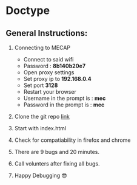# Doctype

General Instructions:
--------------------
1. Connecting to MECAP
	* Connect to said wifi
	* Password : **8b140b20e7**
	* Open proxy settings
	* Set proxy ip to **192.168.0.4**
	* Set port **3128**
	* Restart your browser
	* Username in the prompt is : **mec**
	* Password in the prompt is : **mec**

2. Clone the git repo [link](https://github.com/Excel-MEC/doctype.git)

3. Start with index.html

4. Check for compatiability in firefox and chrome

5. There are 9 bugs and 20 minutes.

6. Call volunters after fixing all bugs.

7. Happy Debugging :sunglasses: 
